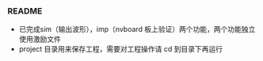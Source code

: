 ### README

* 已完成sim（输出波形），imp（nvboard 板上验证）两个功能，两个功能独立使用激励文件
* project 目录用来保存工程，需要对工程操作请 cd 到目录下再运行